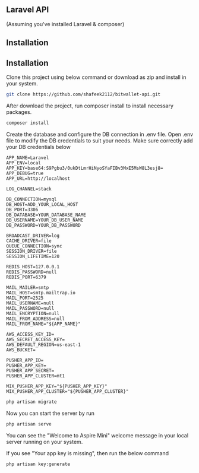 ## Laravel API 

(Assuming you've installed Laravel & composer)

## Installation


## Installation

Clone this project using below command or download as zip and install in your 
system.
```bash
git clone https://github.com/shafeek2112/bitwallet-api.git
```

After download the project, run composer install to install necessary packages.
```bash
composer install
```

Create the database and configure the DB connection in .env file. Open .env file to modify the DB credentials to suit your needs. Make sure correctly add your DB credentials below

```
APP_NAME=Laravel
APP_ENV=local
APP_KEY=base64:S9Pgbu3/0ukDtLmrHiNyoSYaFIBv3MxE5MsW8L3esj8=
APP_DEBUG=true
APP_URL=http://localhost

LOG_CHANNEL=stack

DB_CONNECTION=mysql
DB_HOST=ADD_YOUR_LOCAL_HOST
DB_PORT=3306
DB_DATABASE=YOUR_DATABASE_NAME
DB_USERNAME=YOUR_DB_USER_NAME
DB_PASSWORD=YOUR_DB_PASSWORD

BROADCAST_DRIVER=log
CACHE_DRIVER=file
QUEUE_CONNECTION=sync
SESSION_DRIVER=file
SESSION_LIFETIME=120

REDIS_HOST=127.0.0.1
REDIS_PASSWORD=null
REDIS_PORT=6379

MAIL_MAILER=smtp
MAIL_HOST=smtp.mailtrap.io
MAIL_PORT=2525
MAIL_USERNAME=null
MAIL_PASSWORD=null
MAIL_ENCRYPTION=null
MAIL_FROM_ADDRESS=null
MAIL_FROM_NAME="${APP_NAME}"

AWS_ACCESS_KEY_ID=
AWS_SECRET_ACCESS_KEY=
AWS_DEFAULT_REGION=us-east-1
AWS_BUCKET=

PUSHER_APP_ID=
PUSHER_APP_KEY=
PUSHER_APP_SECRET=
PUSHER_APP_CLUSTER=mt1

MIX_PUSHER_APP_KEY="${PUSHER_APP_KEY}"
MIX_PUSHER_APP_CLUSTER="${PUSHER_APP_CLUSTER}"
```

```bash
php artisan migrate
```

Now you can start the server by run 
```bash
php artisan serve
```

You can see the "Welcome to Aspire Mini" welcome message in your local server running on your system.

If you see "Your app key is missing", then run the below command
```bash
php artisan key:generate
```